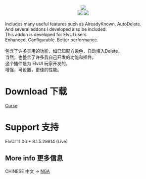 <div align="center">
    <img src="https://github.com/fang2hou/ElvUI_WindTools/blob/beta/Title.png?raw=true"/><br>
    <img src="https://img.shields.io/badge/ElvUI-11.06-blue.svg?longCache=true&style=flat"/>
    <img src="https://img.shields.io/badge/Version-1.4.3-green.svg?longCache=true&style=flat"/>
</div>
<br>
Includes many useful features such as AlreadyKnown, AutoDelete.<br>
And several addons I developed also be included.<br>
This addon is developed for ElvUI users.<br>
Enhanced. Configurable. Better performance.<br><br>
包含了许多实用的功能，如已知配方染色，自动填入Delete。<br>
当然，也整合了许多我自己开发的功能和插件。<br>
这个插件是为 ElvUI 玩家开发的。<br>
增强，可设置，更佳的性能。<br>

# Download 下载
[Curse](https://www.curseforge.com/wow/addons/elvui_windtools)

# Support 支持
ElvUI 11.06 + 8.1.5.29814 (Live)

## More info 更多信息
CHINESE 中文 → [NGA](http://bbs.ngacn.cc/read.php?tid=12142815)
